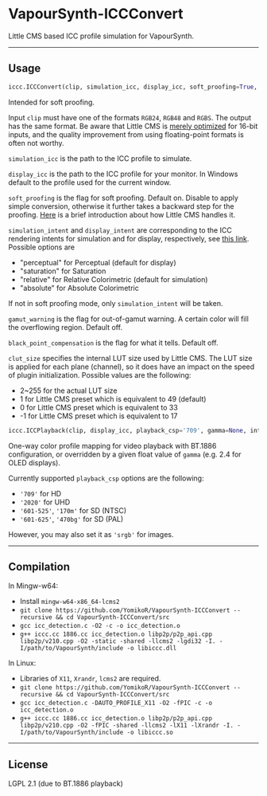 # VapourSynth-ICCConvert

Little CMS based ICC profile simulation for VapourSynth.

---

## Usage

```python
iccc.ICCConvert(clip, simulation_icc, display_icc, soft_proofing=True, simulation_intent='relative', display_intent='perceptual', gamut_warning=False, black_point_compensation=False, clut_size=49)
```
Intended for soft proofing.

Input `clip` must have one of the formats `RGB24`, `RGB48` and `RGBS`. The output has the same format.
Be aware that Little CMS is [merely optimized](https://www.littlecms.com/plugin/) for 16-bit inputs, and the quality improvement from using floating-point formats is often not worthy.

`simulation_icc` is the path to the ICC profile to simulate.

`display_icc` is the path to the ICC profile for your monitor. In Windows default to the profile used for the current window.

`soft_proofing` is the flag for soft proofing. Default on. Disable to apply simple conversion, otherwise it further takes a backward step for the proofing. [Here](https://sourceforge.net/p/lcms/mailman/message/36783703/) is a brief introduction about how Little CMS handles it.

`simulation_intent` and `display_intent` are corresponding to the ICC rendering intents for simulation and for display, respectively, see [this link](https://helpx.adobe.com/photoshop-elements/kb/color-management-settings-best-print.html#main-pars_header_1). Possible options are
 - "perceptual" for Perceptual (default for display)
 - "saturation" for Saturation
 - "relative"   for Relative Colorimetric (default for simulation)
 - "absolute"   for Absolute Colorimetric

If not in soft proofing mode, only `simulation_intent` will be taken.

`gamut_warning` is the flag for out-of-gamut warning. A certain color will fill the overflowing region. Default off.

`black_point_compensation` is the flag for what it tells. Default off.

`clut_size` specifies the internal LUT size used by Little CMS. The LUT size is applied for each plane (channel), so it does have an impact on the speed of plugin initialization. Possible values are the following:
- 2~255 for the actual LUT size
- 1 for Little CMS preset which is equivalent to 49 (default)
- 0 for Little CMS preset which is equivalent to 33
- -1 for Little CMS preset which is equivalent to 17

```python
iccc.ICCPlayback(clip, display_icc, playback_csp='709', gamma=None, intent='perceptual', clut_size=49)
```
One-way color profile mapping for video playback with BT.1886 configuration, or overridden by a given float value of `gamma` (e.g. 2.4 for OLED displays).

Currently supported `playback_csp` options are the following:
- `'709'` for HD
- `'2020'` for UHD
- `'601-525'`, `'170m'` for SD (NTSC)
- `'601-625'`, `'470bg'` for SD (PAL)

However, you may also set it as `'srgb'` for images.

---

## Compilation

In Mingw-w64:
- Install `mingw-w64-x86_64-lcms2`
- `git clone https://github.com/YomikoR/VapourSynth-ICCConvert --recursive && cd VapourSynth-ICCConvert/src`
- `gcc icc_detection.c -O2 -c -o icc_detection.o`
- `g++ iccc.cc 1886.cc icc_detection.o libp2p/p2p_api.cpp libp2p/v210.cpp -O2 -static -shared -llcms2 -lgdi32 -I. -I/path/to/VapourSynth/include -o libiccc.dll`

In Linux:
- Libraries of `X11`, `Xrandr`, `lcms2` are required.
- `git clone https://github.com/YomikoR/VapourSynth-ICCConvert --recursive && cd VapourSynth-ICCConvert/src`
- `gcc icc_detection.c -DAUTO_PROFILE_X11 -O2 -fPIC -c -o icc_detection.o`
- `g++ iccc.cc 1886.cc icc_detection.o libp2p/p2p_api.cpp libp2p/v210.cpp -O2 -fPIC -shared -llcms2 -lX11 -lXrandr -I. -I/path/to/VapourSynth/include -o libiccc.so`

---

## License

LGPL 2.1 (due to BT.1886 playback)
